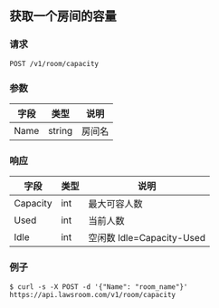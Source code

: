 ## 获取一个房间的容量

### 请求

`POST /v1/room/capacity`

### 参数

| 字段 | 类型 | 说明 |
| --- | --- | --- |
| Name | string | 房间名 |

### 响应

| 字段 | 类型 | 说明 |
| --- | --- | --- |
| Capacity | int | 最大可容人数 |
| Used | int | 当前人数 |
| Idle | int | 空闲数 Idle=Capacity-Used |

### 例子

```
$ curl -s -X POST -d '{"Name": "room_name"}' https://api.lawsroom.com/v1/room/capacity
```
